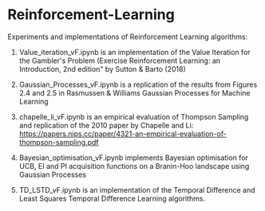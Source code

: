 # Reinforcement-Learning
Experiments and implementations of Reinforcement Learning algorithms:

1. Value_iteration_vF.ipynb is an implementation of the Value Iteration for the Gambler's Problem (Exercise Reinforcement Learning: an Introduction, 2nd edition" by Sutton & Barto (2018)

2. Gaussian_Processes_vF.ipynb is a replication of the results from Figures 2.4 and 2.5 in Rasmussen & Williams Gaussian Processes for Machine Learning

3. chapelle_li_vF.ipynb is an empirical evaluation of Thompson Sampling and replication of the 2010 paper by Chapelle and Li: https://papers.nips.cc/paper/4321-an-empirical-evaluation-of-thompson-sampling.pdf

4. Bayesian_optimisation_vF.ipynb implements Bayesian optimisation for UCB, EI and PI acquisition functions on a Branin-Hoo landscape using Gaussian Processes

5. TD_LSTD_vF.ipynb is an implementation of the Temporal Difference and Least Squares Temporal Difference Learning algorithms. 




